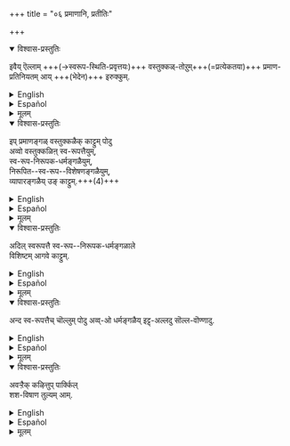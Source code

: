 +++
title = "०६ प्रमाणानि, प्रतीतिः"

+++
<details open><summary>विश्वास-प्रस्तुतिः</summary>

इवैय् ऎल्लाम् +++(→स्वरूप-स्थिति-प्रवृत्तयः)+++ वस्तुक्कळ्-तोऱुम्+++(=प्रत्येकतया)+++ प्रमाण-प्रतिनियतम् आय् +++(भेदेन)+++ इरुक्कुम्. 
</details>

<details><summary>English</summary>

All these three : the essential nature (svarūpa), the continuance in time (sthithi) and the activity (pravṛtti) are seen (by perception and other pramaṇas) to be different in the case of each thing or object.
</details>

<details><summary>Español</summary>

Todos estos tres: la naturaleza esencial (svarūpa), la continuación en el tiempo (sthithi) y la actividad (pravṛtti) se ve (por percepción y otros pramaṇas) como diferentes en el caso de cada cosa u objeto.
</details>

<details><summary>मूलम्</summary>

इवैयॆल्लाम् वस्तुक्कळ् तोऱुम् प्रमाणप्रतिनियतमायिरुक्कुम्. 
</details>

[^30]: Aḷavandār: Atmasiddhi and Rāmānuja’s Vaikuṇṭha gadyam.

<details open><summary>विश्वास-प्रस्तुतिः</summary>

इप् प्रमाणङ्गळ् वस्तुक्कळैक् काट्टुम् पोदु  
अव्वो वस्तुक्कळिऩ् स्व-रूपत्तैयुम्,  
स्व-रूप-निरूपक-धर्मङ्गळैयुम्,  
निरूपित--स्व-रूप--विशेषणङ्गळैयुम्,  
व्यापारङ्गळैय् उङ् काट्टुम्.+++(4)+++
</details>

<details><summary>English</summary>

When the pramāṇas or sources of knowledge (like perception and inference)  
reveal an object or thing,  
they disclose the essential Nature or svarūpa of the object,  
the attributes that define it,  
the (other) qualities of the object so defined  
and also its activities. 
</details>

<details><summary>Español</summary>

Cuando los pramāṇas o fuentes de conocimiento (como la percepción y la inferencia)  
revelar un objeto o cosa,  
revelan la naturaleza esencial o svarūpa del objeto,  
los atributos que lo definen,  
las (otras) cualidades del objeto tan definidas  
y también sus actividades.
</details>

<details><summary>मूलम्</summary>

इप्प्रमाणङ्गळ् वस्तुक्कळैक् काट्टुम् पोदु अव्वो वस्तुक्कळिऩ् स्वरूपत्तैयुम्, स्वरूपनिरूपकधर्मङ्गळैयुम्, निरूपितस्वरूपविशेषणङ्गळैयुम्, व्यापारङ्गळैयुङ् गाट्टुम्.
</details>

<details open><summary>विश्वास-प्रस्तुतिः</summary>

अदिल् स्वरूपत्तै स्व-रूप--निरूपक-धर्मङ्गळाले  
विशिष्टम् आगवे काट्टुम्.
</details>

<details><summary>English</summary>

The essential nature is always revealed  
as endowed with the attributes that define it. 
</details>

<details><summary>Español</summary>

La naturaleza esencial siempre se revela  
como dotada de los atributos que la definen.
</details>

<details><summary>मूलम्</summary>

अदिल् स्वरूपत्तै स्वरूपनिरूपकधर्मङ्गळाले विशिष्टमागवे काट्टुम्.
</details>

<details open><summary>विश्वास-प्रस्तुतिः</summary>

अन्द स्व-रूपत्तैच् चॊल्लुम् पोदु 
अव्व्-ओ धर्मङ्गळैय् इट्ट्-अल्लदु सॊल्ल-वॊण्णादु.
</details>

<details><summary>English</summary>

It is not possible to speak of the essential nature of a thing (svarūpa) except in terms of the respective attributes. 
</details>

<details><summary>Español</summary>

No es posible hablar de la naturaleza esencial de una cosa (svarūpa),  
excepto en términos de los atributos respectivos.
</details>

<details><summary>मूलम्</summary>

अन्द स्वरूपत्तैच् चॊल्लुम् पोदु अव्वो धर्मङ्गळैयिट्टल्लदु सॊल्लवॊण्णादु.
</details>

<details open><summary>विश्वास-प्रस्तुतिः</summary>

अवऱ्ऱैक् कऴित्तुप् पार्क्किल्  
शश-विषाण तुल्यम् आम्.
</details>

<details><summary>English</summary>

To speak of an object minus its attributes would be as meaningless as to speak of a hare's horns.
</details>

<details><summary>Español</summary>

Hablar de un objeto menos sus atributos  
sería tan sin sentido  
como para hablar de los cuernos de una liebre.
</details>

<details><summary>मूलम्</summary>

अवऱ्ऱैक् कऴित्तुप्पार्क्किल् शशविषाण तुल्यमाम्.
</details>

